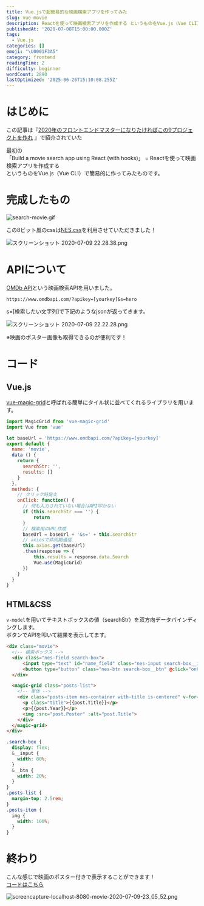 ```yaml
---
title: Vue.jsで超簡易的な映画検索アプリを作ってみた
slug: vue-movie
description: Reactを使って映画検索アプリを作成する というものをVue.js（Vue CLI）で簡易的に作ってみたものです。
publishedAt: '2020-07-08T15:00:00.000Z'
tags:
  - Vue.js
categories: []
emoji: "\U0001F3A5"
category: frontend
readingTime: 2
difficulty: beginner
wordCount: 2890
lastOptimized: '2025-06-26T15:10:08.255Z'
---
```


# はじめに

この記事は『[2020年のフロントエンドマスターになりたければこの9プロジェクトを作れ](https://qiita.com/rana_kualu/items/915345b8f3f870cfe2aa) 』で紹介されていた

最初の  
「Build a movie search app using React (with hooks)」 = Reactを使って映画検索アプリを作成する  
というものをVue.js（Vue CLI）で簡易的に作ってみたものです。

# 完成したもの

![search-movie.gif](https://qiita-image-store.s3.ap-northeast-1.amazonaws.com/0/462329/e8c43ac9-ac55-0772-4dac-dc5d011b25e2.gif)

この8ビット風のcssは[NES.css](https://nostalgic-css.github.io/NES.css/)を利用させていただきました！

![スクリーンショット 2020-07-09 22.28.38.png](https://qiita-image-store.s3.ap-northeast-1.amazonaws.com/0/462329/4b6dbfeb-2d7b-3c90-cb33-dcf00c9b1873.png)

# APIについて

[OMDb API](https://www.omdbapi.com/)という映画検索APIを用いました。

```
https://www.omdbapi.com/?apikey=[yourkey]&s=hero
```

s=\[検索したい文字列\]で下記のようなjsonが返ってきます。

![スクリーンショット 2020-07-09 22.22.28.png](https://qiita-image-store.s3.ap-northeast-1.amazonaws.com/0/462329/b75c42d9-bd52-f99b-ea96-b0bb62cfce4b.png)

※映画のポスター画像も取得できるのが便利です！

# コード

## Vue.js

[vue-magic-grid](https://github.com/e-oj/vue-magic-grid)と呼ばれる簡単にタイル状に並べてくれるライブラリを用います。

```Movie.js
import MagicGrid from 'vue-magic-grid'
import Vue from 'vue'

let baseUrl = 'https://www.omdbapi.com/?apikey=[yourkey]'
export default {
  name: 'movie',
  data () {
    return {
      searchStr: '',
      results: []
    }
  },
  methods: {
    // クリック時発火
    onClick: function() {
      // 何も入力されていない場合はAPI叩かない
      if (this.searchStr === '') {
          return
      }
      // 検索用のURL作成
      baseUrl = baseUrl + '&s=' + this.searchStr
      // axiosで非同期通信
      this.axios.get(baseUrl)
      .then(response => {
          this.results = response.data.Search
          Vue.use(MagicGrid)
      })
    }
  }
}
```

## HTML&CSS

`v-model`を用いてテキストボックスの値（searchStr）を双方向データバインディングします。  
ボタンでAPIを叩いて結果を表示してます。

```HTML
<div class="movie">
  <!-- 検索ボックス -->
  <div class="nes-field search-box">
      <input type="text" id="name_field" class="nes-input search-box__input" v-model="searchStr" placeholder="enter movie title" />
      <button type="button" class="nes-btn search-box__btn" @click="onClick">Search</button>
  </div>

  <magic-grid class="posts-list">
    <!-- 単体 -->
    <div class="posts-item nes-container with-title is-centered" v-for="(post, index) in results" :key="index">
      <p class="title">{{post.Title}}</p>
      <p>{{post.Year}}</p>
      <img :src="post.Poster" :alt="post.Title">
    </div>
  </magic-grid>
</div>
```

```scss
.search-box {
  display: flex;
  &__input {
    width: 80%;
  }
  &__btn {
    width: 20%;
  }
}
.posts-list {
  margin-top: 2.5rem;
}
.posts-item {
  img {
    width: 100%;
  }
}
```

# 終わり

こんな感じで映画のポスター付きで表示することができます！  
[コードはこちら](https://github.com/p-t-a-p-1/vue-tools/blob/master/src/views/Movie.vue)

![screencapture-localhost-8080-movie-2020-07-09-23_05_52.png](https://qiita-image-store.s3.ap-northeast-1.amazonaws.com/0/462329/2559a30f-b92d-4444-ac62-4783d539f773.png)
